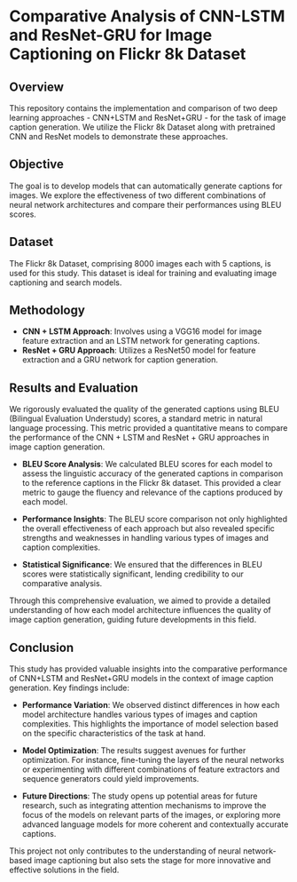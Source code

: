 # Comparative Analysis of CNN-LSTM and ResNet-GRU for Image Captioning on Flickr 8k Dataset

## Overview

This repository contains the implementation and comparison of two deep learning approaches - CNN+LSTM and ResNet+GRU - for the task of image caption generation. We utilize the Flickr 8k Dataset along with pretrained CNN and ResNet models to demonstrate these approaches.

## Objective

The goal is to develop models that can automatically generate captions for images. We explore the effectiveness of two different combinations of neural network architectures and compare their performances using BLEU scores.

## Dataset

The Flickr 8k Dataset, comprising 8000 images each with 5 captions, is used for this study. This dataset is ideal for training and evaluating image captioning and search models.

## Methodology

-   **CNN + LSTM Approach**: Involves using a VGG16 model for image feature extraction and an LSTM network for generating captions.
-   **ResNet + GRU Approach**: Utilizes a ResNet50 model for feature extraction and a GRU network for caption generation.

## Results and Evaluation

We rigorously evaluated the quality of the generated captions using BLEU (Bilingual Evaluation Understudy) scores, a standard metric in natural language processing. This metric provided a quantitative means to compare the performance of the CNN + LSTM and ResNet + GRU approaches in image caption generation.

-   **BLEU Score Analysis**: We calculated BLEU scores for each model to assess the linguistic accuracy of the generated captions in comparison to the reference captions in the Flickr 8k dataset. This provided a clear metric to gauge the fluency and relevance of the captions produced by each model.
    
-   **Performance Insights**: The BLEU score comparison not only highlighted the overall effectiveness of each approach but also revealed specific strengths and weaknesses in handling various types of images and caption complexities.
    
-   **Statistical Significance**: We ensured that the differences in BLEU scores were statistically significant, lending credibility to our comparative analysis.
    

Through this comprehensive evaluation, we aimed to provide a detailed understanding of how each model architecture influences the quality of image caption generation, guiding future developments in this field.

## Conclusion

This study has provided valuable insights into the comparative performance of CNN+LSTM and ResNet+GRU models in the context of image caption generation. Key findings include:

-   **Performance Variation**: We observed distinct differences in how each model architecture handles various types of images and caption complexities. This highlights the importance of model selection based on the specific characteristics of the task at hand.
    
-   **Model Optimization**: The results suggest avenues for further optimization. For instance, fine-tuning the layers of the neural networks or experimenting with different combinations of feature extractors and sequence generators could yield improvements.
    
-   **Future Directions**: The study opens up potential areas for future research, such as integrating attention mechanisms to improve the focus of the models on relevant parts of the images, or exploring more advanced language models for more coherent and contextually accurate captions.

This project not only contributes to the understanding of neural network-based image captioning but also sets the stage for more innovative and effective solutions in the field.
